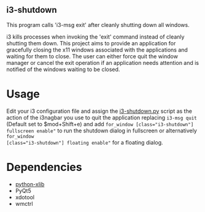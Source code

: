 ## i3-shutdown
This program calls 'i3-msg exit' after cleanly shutting down all windows.

i3 kills processes when invoking the 'exit' command instead of cleanly shutting them down. This project aims to provide an application for gracefully closing the x11 windows associated with the applications and waiting for them to close. The user can either force quit the window manager or cancel the exit operation if an application needs attention and is notified of the windows waiting to be closed.

# Usage
Edit your i3 configuration file and assign the [i3-shutdown.py](https://github.com/vetux/i3-graceful-exit/blob/master/i3-graceful-exit.py) script as the action of the i3nagbar you use to quit the application replacing <code>i3-msg quit</code> (Default set to $mod+Shift+e) and add <code>for_window [class="i3-shutdown"] fullscreen enable"</code> to run the shutdown dialog in fullscreen or alternatively <code>for_window [class="i3-shutdown"] floating enable"</code> for a floating dialog.

# Dependencies
- [python-xlib](https://github.com/python-xlib/python-xlib)
- PyQt5
- xdotool
- wmctrl
